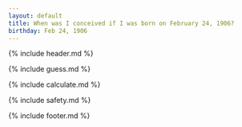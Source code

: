 ```yaml
---
layout: default
title: When was I conceived if I was born on February 24, 1906?
birthday: Feb 24, 1906
---
```


{% include header.md %}

{% include guess.md %}

{% include calculate.md %}

{% include safety.md %}

{% include footer.md %}




